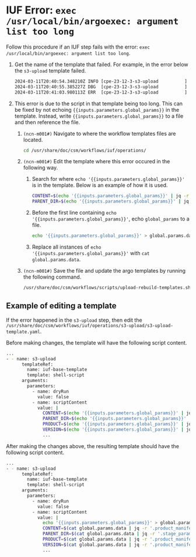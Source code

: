 # IUF Error: `exec /usr/local/bin/argoexec: argument list too long`

Follow this procedure if an IUF step fails with the error: `exec /usr/local/bin/argoexec: argument list too long`.

1. Get the name of the template that failed. For example, in the error below the `s3-upload` template failed.

    ```bash
    2024-03-11T20:40:54.348210Z INFO [cpe-23-12-3-s3-upload          ] BEG s3-upload(0)
    2024-03-11T20:40:55.385227Z DBG  [cpe-23-12-3-s3-upload          ]       2024-03-11T20:40:54.569036586Z exec /usr/local/bin/argoexec: argument list too long
    2024-03-11T20:41:03.980113Z ERR  [cpe-23-12-3-s3-upload          ] END s3-upload(0) [Failed]
    ```

1. This error is due to the script in that template being too long. This can be fixed by not echoing
`{{inputs.parameters.global_params}}` in the template. Instead, write `{{inputs.parameters.global_params}}` to a file and then
reference the file.

    1. `(ncn-m001#)` Navigate to where the workflow templates files are located.

        ```bash
        cd /usr/share/doc/csm/workflows/iuf/operations/
        ```

    1. `(ncn-m001#)` Edit the template where this error occured in the following way.

        1. Search for where `echo '{{inputs.parameters.global_params}}'` is in the template. Below is an example of how it is used.

            ```bash
            CONTENT=$(echo '{{inputs.parameters.global_params}}' | jq -r '.product_manifest.current_product.manifest')
            PARENT_DIR=$(echo '{{inputs.parameters.global_params}}' | jq -r '.stage_params."process-media".current_product.parent_directory')
            ```

        1. Before the first line containing `echo '{{inputs.parameters.global_params}}'`, echo `global_params` to a file.

            ```bash
            echo '{{inputs.parameters.global_params}}' > global.params.data
            ```

        1. Replace all instances of `echo '{{inputs.parameters.global_params}}'` with `cat global.params.data`.

    1. `(ncn-m001#)` Save the file and update the argo templates by running the following command.

        ```bash
        /usr/share/doc/csm/workflows/scripts/upload-rebuild-templates.sh
        ```

## Example of editing a template

If the error happened in the `s3-upload` step, then edit the `/usr/share/doc/csm/workflows/iuf/operations/s3-upload/s3-upload-template.yaml`.

Before making changes, the template will have the following script content.

```bash
...
- - name: s3-upload
      templateRef:
        name: iuf-base-template
        template: shell-script
      arguments:
        parameters:
          - name: dryRun
            value: false
          - name: scriptContent
            value: |
              CONTENT=$(echo '{{inputs.parameters.global_params}}' | jq -r '.product_manifest.current_product.manifest')
              PARENT_DIR=$(echo '{{inputs.parameters.global_params}}' | jq -r '.stage_params."process-media".current_product.parent_directory')
              PRODUCT=$(echo '{{inputs.parameters.global_params}}' | jq -r '.product_manifest.current_product.manifest.name')
              VERSION=$(echo '{{inputs.parameters.global_params}}' | jq -r '.product_manifest.current_product.manifest.version')
              ...
```

After making the changes above, the resulting template should have the following script content.

```bash
...
- - name: s3-upload
      templateRef:
        name: iuf-base-template
        template: shell-script
      arguments:
        parameters:
          - name: dryRun
            value: false
          - name: scriptContent
            value: |
              echo '{{inputs.parameters.global_params}}' > global.params.data
              CONTENT=$(cat global.params.data | jq -r '.product_manifest.current_product.manifest')
              PARENT_DIR=$(cat global.params.data | jq -r '.stage_params."process-media".current_product.parent_directory')
              PRODUCT=$(cat global.params.data | jq -r '.product_manifest.current_product.manifest.name')
              VERSION=$(cat global.params.data | jq -r '.product_manifest.current_product.manifest.version')
              ...
```

